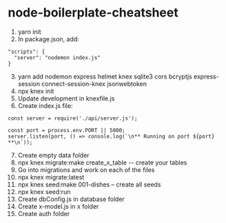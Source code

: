 # node-boilerplate-cheatsheet
1. yarn init
2. In package.json, add:
```
"scripts": {
  "server": "nodemon index.js"
}
```
3. yarn add nodemon express helmet knex sqlite3 cors bcryptjs express-session connect-session-knex jsonwebtoken
4. npx knex init
5. Update development in knexfile.js
6. Create index.js file:
```
const server = require('./api/server.js');

const port = process.env.PORT || 5000;
server.listen(port, () => console.log(`\n** Running on port ${port} **\n`));
```
7. Create empty data folder
8. npx knex migrate:make create_x_table -- create your tables
9. Go into migrations and work on each of the files
10. npx knex migrate:latest
11. npx knex seed:make 001-dishes – create all seeds
12.	npx knex seed:run
13. Create dbConfig.js in database folder
14.	Create x-model.js in x folder
15.	Create auth folder
